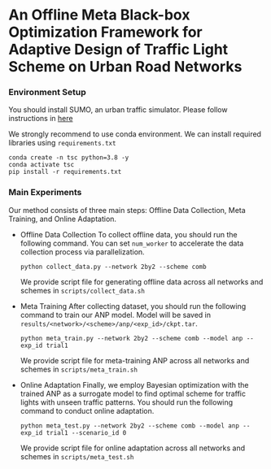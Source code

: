 # An Offline Meta Black-box Optimization Framework for Adaptive Design of Traffic Light Scheme on Urban Road Networks

### Environment Setup

You should install SUMO, an urban traffic simulator. Please follow instructions in [here](https://sumo.dlr.de/docs/Downloads.php)

We strongly recommend to use conda environment. We can install required libraries using `requirements.txt`
```
conda create -n tsc python=3.8 -y
conda activate tsc
pip install -r requirements.txt
```

### Main Experiments

Our method consists of three main steps: Offline Data Collection, Meta Training, and Online Adaptation.

- Offline Data Collection
    To collect offline data, you should run the following command. You can set `num_worker` to accelerate the data collection process via parallelization.

    ```
    python collect_data.py --network 2by2 --scheme comb
    ```
    We provide script file for generating offline data across all networks and schemes in `scripts/collect_data.sh`


- Meta Training
    After collecting dataset, you should run the following command to train our ANP model. Model will be saved in `results/<network>/<scheme>/anp/<exp_id>/ckpt.tar`.

    ```
    python meta_train.py --network 2by2 --scheme comb --model anp --exp_id trial1
    ```
    We provide script file for meta-training ANP across all networks and schemes in `scripts/meta_train.sh`

- Online Adaptation
    Finally, we employ Bayesian optimization with the trained ANP as a surrogate model to find optimal scheme for traffic lights with unseen traffic patterns. 
    You should run the following command to conduct online adaptation.

    ```
    python meta_test.py --network 2by2 --scheme comb --model anp --exp_id trial1 --scenario_id 0
    ```
    We provide script file for online adaptation across all networks and schemes in `scripts/meta_test.sh`
